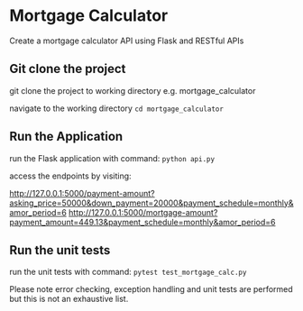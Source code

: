 # Mortgage Calculator
 Create a mortgage calculator API using Flask and RESTful APIs

## Git clone the project

git clone the project to working directory e.g. mortgage_calculator

navigate to the working directory 
`cd mortgage_calculator`

## Run the Application
run the Flask application with command:
`python api.py`

access the endpoints by visiting:

http://127.0.0.1:5000/payment-amount?asking_price=50000&down_payment=20000&payment_schedule=monthly&amor_period=6
http://127.0.0.1:5000/mortgage-amount?payment_amount=449.13&payment_schedule=monthly&amor_period=6



## Run the unit tests
run the unit tests with command:
`pytest test_mortgage_calc.py`


Please note error checking, exception handling and unit tests are performed but this is not an exhaustive list.



